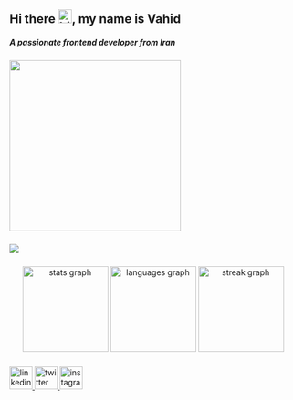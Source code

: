 <h2 align="left">Hi there <img src="https://user-images.githubusercontent.com/1303154/88677602-1635ba80-d120-11ea-84d8-d263ba5fc3c0.gif" width="24px" alt="hi">, my name is Vahid</h2>

<h5 align="left">A passionate frontend developer from Iran</h5>

###

<div align="left">
  <img height="300" src="https://camo.githubusercontent.com/ff90a6aab328f945a675752a721c8113d6c5c00a6269692a88590778bdc1ffc5/68747470733a2f2f73322e7575706c6f61642e69722f66696c65732f657a6769662e636f6d2d726573697a655f716463612e676966"  />
</div>

###

<div align="left">
  <img src="https://skillicons.dev/icons?i=js,ts,react,redux,tailwind,css,html,webpack" />
</div>

###

<div align="center">
  <img src="https://github-readme-stats.vercel.app/api?username=vahidtahmasebi&hide_title=false&hide_rank=false&show_icons=true&include_all_commits=true&count_private=true&disable_animations=false&theme=github_dark&locale=en&hide_border=false&order=1" height="150" alt="stats graph"  />
  <img src="https://github-readme-stats.vercel.app/api/top-langs?username=vahidtahmasebi&locale=en&hide_title=false&layout=compact&card_width=320&langs_count=5&theme=github_dark&hide_border=false&order=2" height="150" alt="languages graph"  />
  <img src="https://streak-stats.demolab.com?user=vahidtahmasebi&locale=en&mode=daily&theme=dark&hide_border=false&border_radius=5&order=3" height="150" alt="streak graph"  />
</div>

###

<div align="left">
    <a href="https://www.linkedin.com/in/vahid-tahmasebi-17172826b" target="_blank">
  <img src="https://img.shields.io/static/v1?message=LinkedIn&logo=linkedin&label=&color=0077B5&logoColor=white&labelColor=&style=for-the-badge" height="40" alt="linkedin logo"  />
  <a href="https://twitter.com/Vaeid_t" target="_blank">
    <img src="https://img.shields.io/static/v1?message=Twitter&logo=twitter&label=&color=1DA1F2&logoColor=white&labelColor=&style=for-the-badge" height="40" alt="twitter logo"  />
  </a>
  <a href="https://www.instagram.com/Vaeid_T" target="_blank">
    <img src="https://img.shields.io/static/v1?message=Instagram&logo=instagram&label=&color=E4405F&logoColor=white&labelColor=&style=for-the-badge" height="40" alt="instagram logo"  />
  </a>
</div>

###
